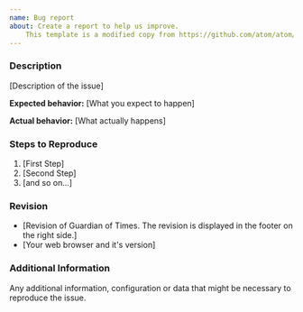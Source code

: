 ```yaml
---
name: Bug report
about: Create a report to help us improve.
    This template is a modified copy from https://github.com/atom/atom/blob/master/.github/ISSUE_TEMPLATE/bug_report.md
---
```


### Description
[Description of the issue]

**Expected behavior:**
[What you expect to happen]

**Actual behavior:**
[What actually happens]

### Steps to Reproduce

1. [First Step]
2. [Second Step]
3. [and so on...]

### Revision
- [Revision of Guardian of Times. The revision is displayed in the footer on the right side.]
- [Your web browser and it's version]

### Additional Information

Any additional information, configuration or data that might be necessary to reproduce the issue.
